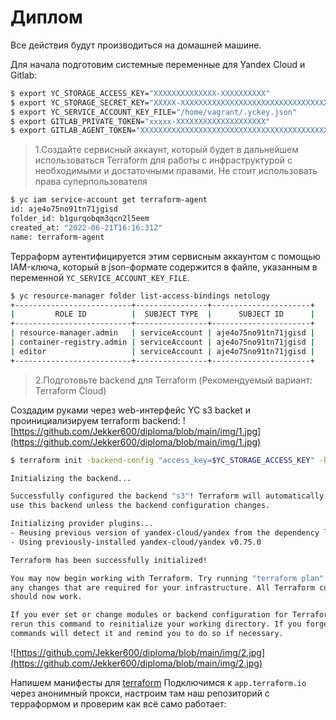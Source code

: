 # Диплом

Все действия будут производиться на домашней машине.

Для начала подготовим системные переменные для Yandex Cloud и Gitlab:

```bash
$ export YC_STORAGE_ACCESS_KEY="XXXXXXXXXXXXXX-XXXXXXXXXX"
$ export YC_STORAGE_SECRET_KEY="XXXXX-XXXXXXXXXXXXXXXXXXXXXXXXXXXXXXXXXXXXXX"
$ export YC_SERVICE_ACCOUNT_KEY_FILE="/home/vagrant/.yckey.json"
$ export GITLAB_PRIVATE_TOKEN="xxxxx-XXXXXXXXXXXXXXXXXXXX"
$ export GITLAB_AGENT_TOKEN="XXXXXXXXXXXXXXXXXXXXXXXXXXXXXXXXXXXXXXXXXXXXXXXXXX"
```
>1.Создайте сервисный аккаунт, который будет в дальнейшем использоваться Terraform для работы с инфраструктурой с необходимыми и достаточными правами. Не стоит использовать права суперпользователя
```bash
$ yc iam service-account get terraform-agent
id: aje4o75no91tn71jgisd
folder_id: b1gurqobqm3qcn2l5eem
created_at: "2022-06-21T16:16:31Z"
name: terraform-agent
```
Терраформ аутентифицируется этим сервисным аккаунтом с помощью IAM-ключа, который в json-формате содержится в файле, указанным в переменной `YC_SERVICE_ACCOUNT_KEY_FILE`.
```bash
$ yc resource-manager folder list-access-bindings netology
+--------------------------+----------------+----------------------+
|         ROLE ID          |  SUBJECT TYPE  |      SUBJECT ID      |
+--------------------------+----------------+----------------------+
| resource-manager.admin   | serviceAccount | aje4o75no91tn71jgisd |
| container-registry.admin | serviceAccount | aje4o75no91tn71jgisd |
| editor                   | serviceAccount | aje4o75no91tn71jgisd |
+--------------------------+----------------+----------------------+
```
>2.Подготовьте backend для Terraform (Рекомендуемый вариант: Terraform Cloud)

Создадим руками через web-интерфейс YC s3 backet и проинициализируем terraform backend:
![https://github.com/Jekker600/diploma/blob/main/img/1.jpg](https://github.com/Jekker600/diploma/blob/main/img/1.jpg)

```bash
$ terraform init -backend-config "access_key=$YC_STORAGE_ACCESS_KEY" -backend-config "secret_key=$YC_STORAGE_SECRET_KEY"

Initializing the backend...

Successfully configured the backend "s3"! Terraform will automatically
use this backend unless the backend configuration changes.

Initializing provider plugins...
- Reusing previous version of yandex-cloud/yandex from the dependency lock file
- Using previously-installed yandex-cloud/yandex v0.75.0

Terraform has been successfully initialized!

You may now begin working with Terraform. Try running "terraform plan" to see
any changes that are required for your infrastructure. All Terraform commands
should now work.

If you ever set or change modules or backend configuration for Terraform,
rerun this command to reinitialize your working directory. If you forget, other
commands will detect it and remind you to do so if necessary.
```
![https://github.com/Jekker600/diploma/blob/main/img/2.jpg](https://github.com/Jekker600/diploma/blob/main/img/2.jpg)

Напишем манифесты для [terraform](https://github.com/Jekker600/diploma/blob/main/terraform)
Подключимся к `app.terraform.io` через анонимный прокси, настроим там наш репозиторий с терраформом и проверим как всё само работает: